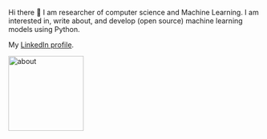  Hi there 👋 I am researcher of computer science and Machine Learning. I am interested in, write about, and develop (open source) machine learning models using Python.
 
 My [LinkedIn profile](https://www.linkedin.com/in/saman-emami/).
 
<img src="https://raw.githubusercontent.com/samanemami/samanemami/main/docs/HW.gif" alt="about" style="height:150px;"> 
